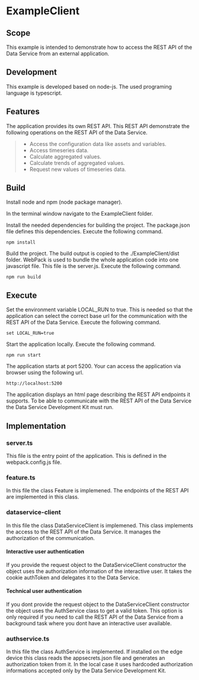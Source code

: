 # ExampleClient

## Scope
This example is intended to demonstrate how to access the REST API of the Data Service
from an external application.

## Development
This example is developed based on node-js. The used programing language is typescript.

## Features
The application provides its own REST API. This REST API demonstrate the following operations
on the REST API of the Data Service.
>- Access the configuration data like assets and variables.
>- Access timeseries data.
>- Calculate aggregated values.
>- Calculate trends of aggregated values.
>- Request new values of timeseries data.

## Build
Install node and npm (node package manager).

In the terminal window navigate to the ExampleClient folder.

Install the needed dependencies for building the project. The package.json file defines this dependencies. Execute the following command.
```
npm install
```

Build the project. The build output is copied to the ./ExampleClient/dist folder. WebPack is used to bundle the whole application code into one javascript file. This file is the server.js.
Execute the following command.
```
npm run build
```

## Execute

Set the environment variable LOCAL_RUN to true. This is needed so that the application can select the
correct base url for the communication with the REST API of the Data Service.
Execute the following command.
```
set LOCAL_RUN=true
```

Start the application locally.
Execute the following command.
```
npm run start
```

The application starts at port 5200. Your can access the application via browser using the following url.
```
http://localhost:5200
```

The application displays an html page describing the REST API endpoints it supports. To be able to communicate with the REST API of the Data Service the Data Service Development Kit must run.

## Implementation

### server.ts
This file is the entry point of the application. This is defined in the webpack.config.js file.

### feature.ts
In this file the class Feature is implemened. The endpoints of the REST API are implemented in this class.

### dataservice-client
In this file the class DataServiceClient is implemened. This class implements the access to the REST API of
the Data Service. It manages the authorization of the communication.

#### Interactive user authentication
If you provide the request object to the DataServiceClient constructor the object uses the authorization information of the interactive user. It takes the cookie authToken and delegates it to the Data Service.

#### Technical user authentication
If you dont provide the request object to the DataServiceClient constructor the object uses the AuthService class to get a valid token. This option is only required if you need to call the REST API of the Data Service from a background task where you dont have an interactive user available.

### authservice.ts
In this file the class AuthService is implemented. If installed on the edge device this class reads the appsecrets.json file and generates an authorization token from it. In the local case it uses hardcoded authorization informations accepted only by the Data Service Development Kit.
 
